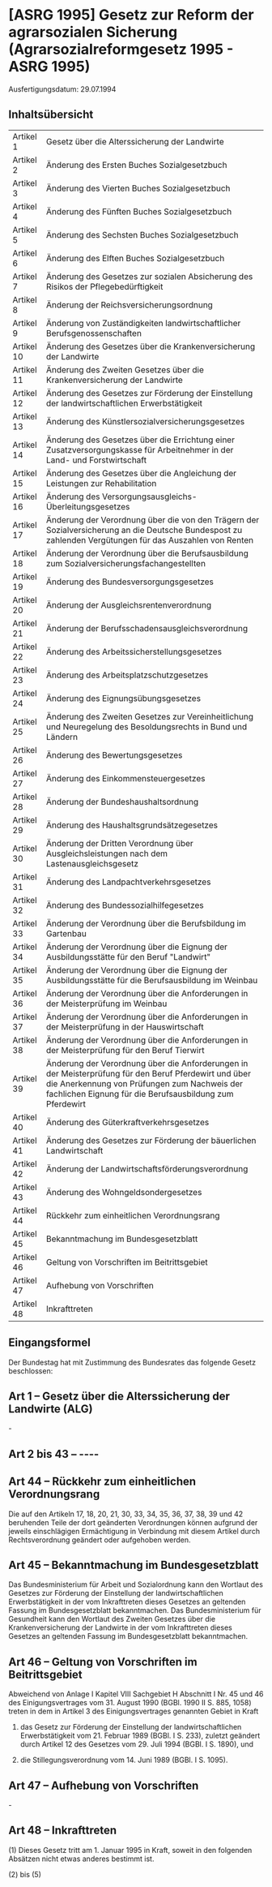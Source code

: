 # [ASRG 1995] Gesetz zur Reform der agrarsozialen Sicherung  (Agrarsozialreformgesetz 1995 - ASRG 1995)

Ausfertigungsdatum: 29.07.1994

 

## Inhaltsübersicht

|            |                                                                                                                                                                                                                  |
|:-----------|:-----------------------------------------------------------------------------------------------------------------------------------------------------------------------------------------------------------------|
| Artikel 1  | Gesetz über die Alterssicherung der Landwirte                                                                                                                                                                    |
| Artikel 2  | Änderung des Ersten Buches Sozialgesetzbuch                                                                                                                                                                      |
| Artikel 3  | Änderung des Vierten Buches Sozialgesetzbuch                                                                                                                                                                     |
| Artikel 4  | Änderung des Fünften Buches Sozialgesetzbuch                                                                                                                                                                     |
| Artikel 5  | Änderung des Sechsten Buches Sozialgesetzbuch                                                                                                                                                                    |
| Artikel 6  | Änderung des Elften Buches Sozialgesetzbuch                                                                                                                                                                      |
| Artikel 7  | Änderung des Gesetzes zur sozialen Absicherung des Risikos der Pflegebedürftigkeit                                                                                                                               |
| Artikel 8  | Änderung der Reichsversicherungsordnung                                                                                                                                                                          |
| Artikel 9  | Änderung von Zuständigkeiten landwirtschaftlicher Berufsgenossenschaften                                                                                                                                         |
| Artikel 10 | Änderung des Gesetzes über die Krankenversicherung der Landwirte                                                                                                                                                 |
| Artikel 11 | Änderung des Zweiten Gesetzes über die Krankenversicherung der Landwirte                                                                                                                                         |
| Artikel 12 | Änderung des Gesetzes zur Förderung der Einstellung der landwirtschaftlichen Erwerbstätigkeit                                                                                                                    |
| Artikel 13 | Änderung des Künstlersozialversicherungsgesetzes                                                                                                                                                                 |
| Artikel 14 | Änderung des Gesetzes über die Errichtung einer Zusatzversorgungskasse für Arbeitnehmer in der Land- und Forstwirtschaft                                                                                         |
| Artikel 15 | Änderung des Gesetzes über die Angleichung der Leistungen zur Rehabilitation                                                                                                                                     |
| Artikel 16 | Änderung des Versorgungsausgleichs-Überleitungsgesetzes                                                                                                                                                          |
| Artikel 17 | Änderung der Verordnung über die von den Trägern der Sozialversicherung an die Deutsche Bundespost zu zahlenden Vergütungen für das Auszahlen von Renten                                                         |
| Artikel 18 | Änderung der Verordnung über die Berufsausbildung zum Sozialversicherungsfachangestellten                                                                                                                        |
| Artikel 19 | Änderung des Bundesversorgungsgesetzes                                                                                                                                                                           |
| Artikel 20 | Änderung der Ausgleichsrentenverordnung                                                                                                                                                                          |
| Artikel 21 | Änderung der Berufsschadensausgleichsverordnung                                                                                                                                                                  |
| Artikel 22 | Änderung des Arbeitssicherstellungsgesetzes                                                                                                                                                                      |
| Artikel 23 | Änderung des Arbeitsplatzschutzgesetzes                                                                                                                                                                          |
| Artikel 24 | Änderung des Eignungsübungsgesetzes                                                                                                                                                                              |
| Artikel 25 | Änderung des Zweiten Gesetzes zur Vereinheitlichung und Neuregelung des Besoldungsrechts in Bund und Ländern                                                                                                     |
| Artikel 26 | Änderung des Bewertungsgesetzes                                                                                                                                                                                  |
| Artikel 27 | Änderung des Einkommensteuergesetzes                                                                                                                                                                             |
| Artikel 28 | Änderung der Bundeshaushaltsordnung                                                                                                                                                                              |
| Artikel 29 | Änderung des Haushaltsgrundsätzegesetzes                                                                                                                                                                         |
| Artikel 30 | Änderung der Dritten Verordnung über Ausgleichsleistungen nach dem Lastenausgleichsgesetz                                                                                                                        |
| Artikel 31 | Änderung des Landpachtverkehrsgesetzes                                                                                                                                                                           |
| Artikel 32 | Änderung des Bundessozialhilfegesetzes                                                                                                                                                                           |
| Artikel 33 | Änderung der Verordnung über die Berufsbildung im Gartenbau                                                                                                                                                      |
| Artikel 34 | Änderung der Verordnung über die Eignung der Ausbildungsstätte für den Beruf "Landwirt"                                                                                                                          |
| Artikel 35 | Änderung der Verordnung über die Eignung der Ausbildungsstätte für die Berufsausbildung im Weinbau                                                                                                               |
| Artikel 36 | Änderung der Verordnung über die Anforderungen in der Meisterprüfung im Weinbau                                                                                                                                  |
| Artikel 37 | Änderung der Verordnung über die Anforderungen in der Meisterprüfung in der Hauswirtschaft                                                                                                                       |
| Artikel 38 | Änderung der Verordnung über die Anforderungen in der Meisterprüfung für den Beruf Tierwirt                                                                                                                      |
| Artikel 39 | Änderung der Verordnung über die Anforderungen in der Meisterprüfung für den Beruf Pferdewirt und über die Anerkennung von Prüfungen zum Nachweis der fachlichen Eignung für die Berufsausbildung zum Pferdewirt |
| Artikel 40 | Änderung des Güterkraftverkehrsgesetzes                                                                                                                                                                          |
| Artikel 41 | Änderung des Gesetzes zur Förderung der bäuerlichen Landwirtschaft                                                                                                                                               |
| Artikel 42 | Änderung der Landwirtschaftsförderungsverordnung                                                                                                                                                                 |
| Artikel 43 | Änderung des Wohngeldsondergesetzes                                                                                                                                                                              |
| Artikel 44 | Rückkehr zum einheitlichen Verordnungsrang                                                                                                                                                                       |
| Artikel 45 | Bekanntmachung im Bundesgesetzblatt                                                                                                                                                                              |
| Artikel 46 | Geltung von Vorschriften im Beitrittsgebiet                                                                                                                                                                      |
| Artikel 47 | Aufhebung von Vorschriften                                                                                                                                                                                       |
| Artikel 48 | Inkrafttreten                                                                                                                                                                                                    |


## Eingangsformel

Der Bundestag hat mit Zustimmung des Bundesrates das folgende Gesetz beschlossen:


## Art 1 – Gesetz über die Alterssicherung der Landwirte (ALG)

\-


## Art 2 bis 43 – ----


## Art 44 – Rückkehr zum einheitlichen Verordnungsrang

Die auf den Artikeln 17, 18, 20, 21, 30, 33, 34, 35, 36, 37, 38, 39 und 42 beruhenden Teile der dort geänderten Verordnungen können aufgrund der jeweils einschlägigen Ermächtigung in Verbindung mit diesem Artikel durch Rechtsverordnung geändert oder aufgehoben werden.


## Art 45 – Bekanntmachung im Bundesgesetzblatt

Das Bundesministerium für Arbeit und Sozialordnung kann den Wortlaut des Gesetzes zur Förderung der Einstellung der landwirtschaftlichen Erwerbstätigkeit in der vom Inkrafttreten dieses Gesetzes an geltenden Fassung im Bundesgesetzblatt bekanntmachen. Das Bundesministerium für Gesundheit kann den Wortlaut des Zweiten Gesetzes über die Krankenversicherung der Landwirte in der vom Inkrafttreten dieses Gesetzes an geltenden Fassung im Bundesgesetzblatt bekanntmachen.


## Art 46 – Geltung von Vorschriften im Beitrittsgebiet

Abweichend von Anlage I Kapitel VIII Sachgebiet H Abschnitt I Nr. 45 und 46 des Einigungsvertrages vom 31. August 1990 (BGBl. 1990 II S. 885, 1058) treten in dem in Artikel 3 des Einigungsvertrages genannten Gebiet in Kraft

1. das Gesetz zur Förderung der Einstellung der landwirtschaftlichen Erwerbstätigkeit vom 21. Februar 1989 (BGBl. I S. 233), zuletzt geändert durch Artikel 12 des Gesetzes vom 29. Juli 1994 (BGBl. I S. 1890), und

2. die Stillegungsverordnung vom 14. Juni 1989 (BGBl. I S. 1095).


## Art 47 – Aufhebung von Vorschriften

\-


## Art 48 – Inkrafttreten

(1) Dieses Gesetz tritt am 1. Januar 1995 in Kraft, soweit in den folgenden Absätzen nicht etwas anderes bestimmt ist.

(2) bis (5)
